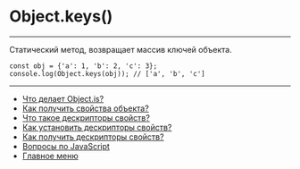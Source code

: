 # Object.keys()

---

Статический метод, возвращает массив ключей объекта.

```
const obj = {'a': 1, 'b': 2, 'c': 3};
console.log(Object.keys(obj)); // ['a', 'b', 'c']
```

---

- [Что делает Object.is?](/Object.is.md)
- [Как получить свойства объекта?](./Object.values.md)
- [Что такое дескрипторы свойств?](./flagsAndDescriptors.md)
- [Как установить дескрипторы свойств?](./Object.defineProperty.md)
- [Как получить дескрипторы свойств?](./Object.getOwnPropertyDescriptor.md)
- [Вопросы по JavaScript](../javaScript.md)
- [Главное меню](../../README.md)
